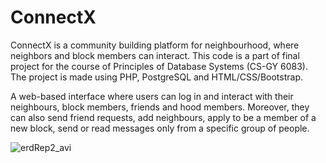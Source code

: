 # ConnectX

ConnectX is a community building platform for neighbourhood, where neighbors and block members can interact. This code is a part of final project for the course of Principles of Database Systems (CS-GY 6083). The project is made using PHP, PostgreSQL and HTML/CSS/Bootstrap.

A web-based interface where users can log in and interact with their neighbours, block members, friends and hood members. Moreover, they can also send friend requests, add neighbours, apply to be a member of a new block, send or read messages only from a specific group of people.

![erdRep2_avi](https://github.com/Avina20/ConnectX---community-building-platform-for-neighbourhood/assets/40835677/b9be5afb-8f90-488e-bb51-3b921c4dcb1f)
